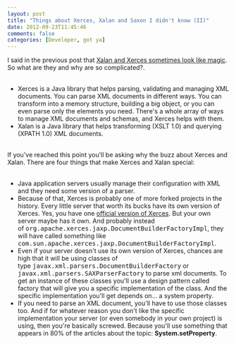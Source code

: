 ```yaml
---
layout: post
title: "Things about Xerces, Xalan and Saxon I didn't know (II)"
date: 2012-09-23T11:45:46
comments: false
categories: [Developer, got ya]
---
```


I said in the previous post that <a href="http://gonfva.blogspot.com/2012/01/things-about-xerces-xalan-and-saxon-i.html">Xalan and Xerces sometimes look like magic</a>. So what are they and why are so complicated?.
<br /><br />

<ul><li>Xerces is a Java library that helps parsing, validating and managing XML documents. You can parse XML documents in different ways. You can transform into a memory structure, building a big object, or you can even parse only the elements you need. There's a whole array of ways to manage XML documents and schemas, and Xerces helps with them.&nbsp;</li><li>Xalan is a Java library that helps transforming (XSLT 1.0) and querying (XPATH 1.0) XML documents.&nbsp;</li></ul><br />If you've reached this point you'll be asking why the buzz about Xerces and Xalan. There are four things that make Xerces and Xalan special:
<br /><br />
<ul><li>Java application servers usually manage their configuration with XML and they need some version of a parser.</li><li>Because of that, Xerces is probably one of more forked projects in the history. Every little server that worth its bucks have its own version of Xerces. Yes, you have one&nbsp;<a href="http://xerces.apache.org/#xerces2-j">official&nbsp;version of Xerces</a>. But your own server maybe has it own. And probably instead of&nbsp;<span style="font-family: monospace; white-space: pre-wrap;">org.apache.xerces.jaxp.DocumentBuilderFactoryImpl</span>, they will have called something like <span style="font-family: monospace; white-space: pre-wrap;">com.sun.apache.xerces.jaxp.DocumentBuilderFactoryImpl</span>.</li><li>Even if your server doesn't use its own version of Xerces, chances are high that it will be using classes of type&nbsp;<span style="font-family: monospace; white-space: pre-wrap;">javax.xml.parsers.DocumentBuilderFactory</span> or&nbsp; <span style="font-family: monospace; white-space: pre-wrap;">javax.xml.parsers.SAXParserFactory</span>&nbsp;to parse xml documents. To get an instance of these classes you'll use a design pattern called factory that will give you a specific implementation of the class. And the specific implementation you'll get depends on... a system property.</li><li>If you need to parse an XML document, you'll have to use those classes too. And if for whatever reason you don't like the specific implementation your server (or even somebody in your own project) is using, then you're basically screwed. Because you'll use something that appears in 80% of the articles about the topic: <b>System.setProperty</b>.</li></ul>
